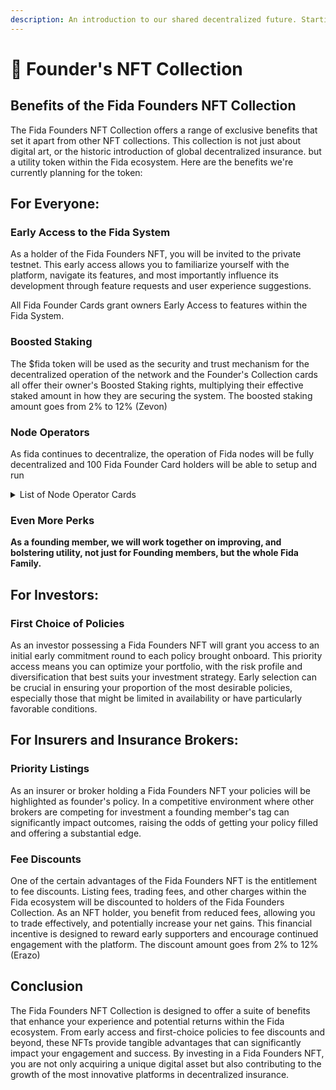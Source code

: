 ```yaml
---
description: An introduction to our shared decentralized future. Starting with Insurance
---
```


# 🎴 Founder's NFT Collection

## Benefits of the Fida Founders NFT Collection

The Fida Founders NFT Collection offers a range of exclusive benefits that set it apart from other NFT collections. This collection is not just about digital art, or the historic introduction of global decentralized insurance. but a utility token within the Fida ecosystem. Here are the benefits we're currently planning for the token:

## For Everyone:

### Early Access to the Fida System

As a holder of the Fida Founders NFT, you will be invited to the private testnet. This early access allows you to familiarize yourself with the platform, navigate its features, and most importantly influence its development through feature requests and user experience suggestions.

All Fida Founder Cards grant owners Early Access to features within the Fida System.

### Boosted Staking

The $fida token will be used as the security and trust mechanism for the decentralized operation of the network and the Founder's Collection cards all offer their owner's Boosted Staking rights, multiplying their effective staked amount in how they are securing the system. The boosted staking amount goes from 2% to 12% (Zevon)

### Node Operators

As fida continues to decentralize, the operation of Fida nodes will be fully decentralized and 100 Fida Founder Card holders will be able to setup and run&#x20;

<details>

<summary>List of Node Operator Cards</summary>

* snapshot taken from the full list of available node operator founder cards

    | Founder# | Name         | Era        |
    | -------- | ------------ | ---------- |
    | #0001    | Conteh       | Greek      |
    | #0301    | Sadeghi      | Greek      |
    | #0501    | Sarigianides | Babylonian |
    | #0251    | Agrusa       | Chinese    |
    | #0051    | Siggard      | Parametric |
    | #0551    | Ziv          | Egyptian   |
    | #0901    | Grandy       | Roman      |
    | #0601    | Damon        | Modern     |
    | #0451    | Noam         | Persian    |
    | #0511    | Mourshaki    | Greek      |
    | #0011    | Guinn        | Modern     |
    | #0111    | Glafira      | Parametric |
    | #0261    | Jucal        | Babylonian |
    | #0311    | Conifer      | Babylonian |
    | #0061    | Amphitrite   | Persian    |
    | #0911    | Tohnja       | Parametric |
    | #0461    | Lorell       | Babylonian |
    | #0561    | Frechette    | Greek      |
    | #0611    | Tiasa        | Persian    |
    | #0521    | Gneckow      | Parametric |
    | #0021    | Kissel       | Fida       |
    | #0471    | Rifkind      | Babylonian |
    | #0121    | Thalia       | Egyptian   |
    | #0321    | Culjak       | Babylonian |
    | #0071    | Nakeya       | Greek      |
    | #0921    | Mahallati    | Roman      |
    | #0271    | Tarragon     | Egyptian   |
    | #0571    | Twila        | Persian    |
    | #0621    | Arazga       | Modern     |
    | #0531    | Elimu        | Parametric |
    | #0481    | Ervin        | Modern     |
    | #0131    | Cantil       | Parametric |
    | #0031    | Latre        | Greek      |
    | #0281    | Choudhary    | Modern     |
    | #0081    | Biswas       | Babylonian |
    | #0331    | Fox          | Persian    |
    | #0931    | Coronis      | Modern     |
    | #0581    | Nea          | Persian    |
    | #0631    | Klaffiki     | Modern     |
    | #0491    | Penelope     | Fida       |
    | #0541    | Lezine       | Persian    |
    | #0141    | Udai         | Greek      |
    | #0041    | Notus        | Greek      |
    | #0091    | Kasulis      | Modern     |
    | #0291    | Kalara       | Babylonian |
    | #0941    | Rokerya      | Parametric |
    | #0341    | Valvoda      | Chinese    |
    | #0591    | Gogliardi    | Egyptian   |
    | #0401    | Arooj        | Modern     |
    | #0641    | Chibinda     | Babylonian |
    | #0651    | Kakia        | Roman      |
    | #0801    | Pulliam      | Fida       |
    | #0151    | Chazan       | Roman      |
    | #0351    | Griesa       | Fida       |
    | #0201    | Camp         | Persian    |
    | #0411    | Carmi        | Egyptian   |
    | #0661    | Ricono       | Egyptian   |
    | #0361    | Houdek       | Roman      |
    | #0811    | Soci         | Roman      |
    | #0161    | Science      | Roman      |
    | #0211    | Dolan        | Egyptian   |
    | #0421    | Ishisaka     | Persian    |
    | #0171    | Novoa        | Fida       |
    | #0371    | Mariloly     | Persian    |
    | #0821    | Boever       | Greek      |
    | #0431    | Maioho       | Parametric |
    | #0671    | Zanzone      | Parametric |
    | #0221    | Sirota       | Egyptian   |
    | #0441    | Steefel      | Persian    |
    | #0381    | Neupert      | Modern     |
    | #0181    | Lancy        | Parametric |
    | #0831    | Fisk         | Parametric |
    | #0231    | Zitter       | Parametric |
    | #0681    | Bracher      | Parametric |
    | #0391    | Markle       | Greek      |
    | #0751    | Tyahi        | Persian    |
    | #0191    | Makino       | Chinese    |
    | #0841    | Simeri       | Egyptian   |
    | #0241    | Soifer       | Egyptian   |
    | #0691    | Balban       | Egyptian   |
    | #0761    | Jerd         | Roman      |
    | #0851    | Zane         | Fida       |
    | #0701    | Seidl        | Parametric |
    | #0771    | Hercules     | Chinese    |
    | #0861    | Omeed        | Persian    |
    | #0711    | Uhland       | Parametric |
    | #0781    | Zogby        | Egyptian   |
    | #0871    | Fiebich      | Modern     |
    | #0791    | Slavik       | Chinese    |
    | #0721    | Euporia      | Chinese    |
    | #0881    | Vuelo        | Babylonian |
    | #0731    | Alivan       | Parametric |
    | #0891    | Eppink       | Egyptian   |
    | #0741    | Issi         | Parametric |
    | #0951    | Meldrim      | Roman      |
    | #0961    | Garraux      | Parametric |
    | #0971    | Matsuura     | Fida       |
    | #0981    | Nagata       | Modern     |
    | #0991    | Aug          | Parametric |

</details>

### Even More Perks

**As a founding member, we will work together on improving, and bolstering utility, not just for Founding members, but the whole Fida Family.**

## For Investors:

### First Choice of Policies

As an investor possessing a Fida Founders NFT will grant you access to an initial early commitment round to each policy brought onboard. This priority access means you can optimize your portfolio, with the risk profile and diversification that best suits your investment strategy. Early selection can be crucial in ensuring your proportion of the most desirable policies, especially those that might be limited in availability or have particularly favorable conditions.

## For Insurers and Insurance Brokers:

### Priority Listings

As an insurer or broker holding a Fida Founders NFT your policies will be highlighted as founder's policy. In a competitive environment where other brokers are competing for investment a founding member's tag can significantly impact outcomes, raising the odds of getting your policy filled and offering a substantial edge.

### Fee Discounts

One of the certain advantages of the Fida Founders NFT is the entitlement to fee discounts. Listing fees, trading fees, and other charges within the Fida ecosystem will be discounted to holders of the Fida Founders Collection. As an NFT holder, you benefit from reduced fees, allowing you to trade effectively,  and potentially increase your net gains. This financial incentive is designed to reward early supporters and encourage continued engagement with the platform. The discount amount goes from 2% to 12% (Erazo)

## Conclusion

The Fida Founders NFT Collection is designed to offer a suite of benefits that enhance your experience and potential returns within the Fida ecosystem. From early access and first-choice policies to fee discounts and beyond, these NFTs provide tangible advantages that can significantly impact your engagement and success. By investing in a Fida Founders NFT, you are not only acquiring a unique digital asset but also contributing to the growth of the most innovative platforms in decentralized insurance.

